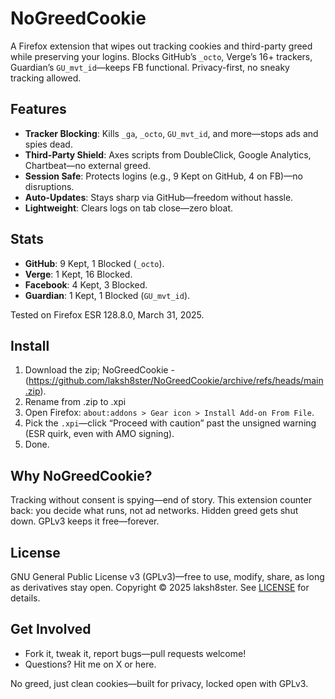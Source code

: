 # NoGreedCookie
A Firefox extension that wipes out tracking cookies and third-party greed while preserving your logins. Blocks GitHub’s `_octo`, Verge’s 16+ trackers, Guardian’s `GU_mvt_id`—keeps FB functional. Privacy-first, no sneaky tracking allowed.

## Features
- **Tracker Blocking**: Kills `_ga`, `_octo`, `GU_mvt_id`, and more—stops ads and spies dead.
- **Third-Party Shield**: Axes scripts from DoubleClick, Google Analytics, Chartbeat—no external greed.
- **Session Safe**: Protects logins (e.g., 9 Kept on GitHub, 4 on FB)—no disruptions.
- **Auto-Updates**: Stays sharp via GitHub—freedom without hassle.
- **Lightweight**: Clears logs on tab close—zero bloat.

## Stats
- **GitHub**: 9 Kept, 1 Blocked (`_octo`).
- **Verge**: 1 Kept, 16 Blocked.
- **Facebook**: 4 Kept, 3 Blocked.
- **Guardian**: 1 Kept, 1 Blocked (`GU_mvt_id`).

Tested on Firefox ESR 128.8.0, March 31, 2025.

## Install
1. Download the zip; NoGreedCookie - (https://github.com/laksh8ster/NoGreedCookie/archive/refs/heads/main.zip).
2. Rename from .zip to .xpi
3. Open Firefox: `about:addons > Gear icon > Install Add-on From File`.
4. Pick the `.xpi`—click “Proceed with caution” past the unsigned warning (ESR quirk, even with AMO signing).
5. Done.

## Why NoGreedCookie?
Tracking without consent is spying—end of story. This extension counter back: you decide what runs, not ad networks. Hidden greed gets shut down. GPLv3 keeps it free—forever.

## License
GNU General Public License v3 (GPLv3)—free to use, modify, share, as long as derivatives stay open. Copyright © 2025 laksh8ster. See [LICENSE](LICENSE) for details.

## Get Involved
- Fork it, tweak it, report bugs—pull requests welcome!
- Questions? Hit me on X or here.

No greed, just clean cookies—built for privacy, locked open with GPLv3.
